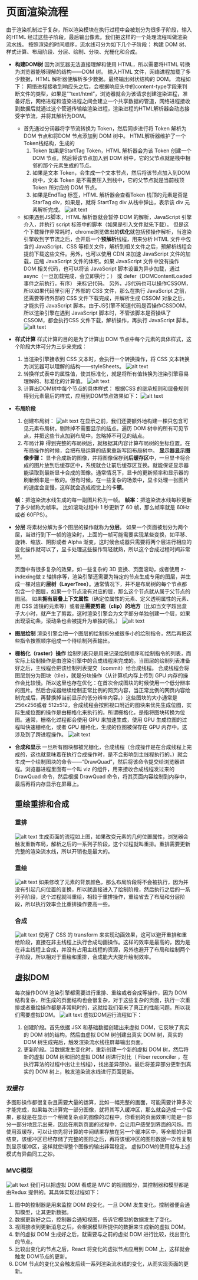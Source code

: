 # 页面渲染流程
由于渲染机制过于复杂，所以渲染模块在执行过程中会被划分为很多子阶段，输入的HTML 经过这些子阶段，最后输出像素。我们把这样的一个处理流程叫做渲染流水线。
按照渲染的时间顺序，流水线可分为如下几个子阶段：
构建 DOM 树、样式计算、布局阶段、分层、绘制、分块、光栅化和合成。
- **构建DOM树**
  因为浏览器无法直接理解和使用 HTML，所以需要将HTML 转换为浏览器能够理解的结构——DOM 树。
  输入HTML 文件，网络进程加载了多少数据，HTML 解析器便解析多少数据。最终输出树状结构的 DOM。
  流程如下：
  网络进程接收到响应头之后，会根据响应头中的content-type字段来判断文件的类型，如果是““text/html”，浏览器就会为该请求创建渲染进程，准备好后，网络进程和渲染进程之间会建立一个共享数据的管道，网络进程接收到数据后就通过这个管道传输给渲染进程，渲染进程的HTML解析器会动态接受字节流，并将其解析为DOM。
  - 首先通过分词器将字节流转换为 Token，然后同步进行将 Token 解析为 DOM 节点和将DOM 节点添加到 DOM 树中。
    HTML解析器维护了一个Token栈结构，生成的 
    1. Token 如果是StartTag Token，HTML 解析器会为该 Token 创建一个 DOM 节点，然后将该节点加入到 DOM 树中，它的父节点就是栈中相邻的那个元素生成的节点。
    2. 如果是文本 Token，会生成一个文本节点，然后将该节点加入到DOM 树中，文本 Token 是不需要压入到栈中，它的父节点就是当前栈顶 Token 所对应的 DOM 节点。
    3. 如果是EndTag 标签，HTML 解析器会查看Token 栈顶的元素是否是 StarTag div，如果是，就将 StartTag div 从栈中弹出，表示该 div 元素解析完成。
      ![alt text](image-27.png)
  - 如果遇到JS脚本，HTML 解析器就会暂停 DOM 的解析，JavaScript 引擎介入，并执行 script 标签中的脚本（如果是引入文件就先下载）。
    但是这个下载操作非常耗时，chrome浏览做出的**优化**就包括预操作解析，当渲染引擎收到字节流之后，会开启一个**预解析**线程，用来分析 HTML 文件中包含的 JavaScript、CSS 等相关文件，解析到相关文件之后，预解析线程会提前下载这些文件。另外，也可以使用 CDN 来加速 JavaScript 文件的加载，压缩 JavaScript 文件的体积。如果 JavaScript 文件中没有操作 DOM 相关代码，也可以将该 JavaScript 脚本设置为异步加载，通过 async（一旦加载完成，会立即执行；） 或 defer（DOMContentLoaded 事件之前执行，有序） 来标记代码。
    另外，JS代码也可以操作CSSOM，所以如果代码里引用了外部的 CSS 文件，那么在执行 JavaScript 之前，还需要等待外部的 CSS 文件下载完成，并解析生成 CSSOM 对象之后，才能执行 JavaScript 脚本。由于JS引擎不知道代码是否操作CSSDOM，所以渲染引擎在遇到 JavaScript 脚本时，不管该脚本是否操纵了 CSSOM，都会执行CSS 文件下载，解析操作，再执行 JavaScript 脚本。
    ![alt text](image-28.png)
- **样式计算**
  样式计算的目的是为了计算出 DOM 节点中每个元素的具体样式，这个阶段大体可分为三步来完成：
  1. 当渲染引擎接收到 CSS 文本时，会执行一个转换操作，将 CSS 文本转换为浏览器可以理解的结构——styleSheets。
   ![alt text](image-17.png)
  2. 转换样式表中的属性值，使其标准化，就是将所有值转换为渲染引擎容易理解的、标准化的计算值。
   ![alt text](image-19.png)
  3. 计算出DOM树中每个节点的具体样式：
   根据CSS 的继承规则和层叠规则得到元素最后的样式，应用到DOM节点效果如下：
   ![alt text](image-20.png)
- **布局阶段**
  1. 创建布局树：
   ![alt text](image-21.png)
   在显示之前，我们还要额外地构建一棵只包含可见元素布局树。剔除掉不需要显示的结点。遍历 DOM 树中的所有可见节点，并把这些节点加到布局中。忽略掉不可见的结点。
  2. 布局计算
   得到完整的布局树后，就根据其内容计算布局树的坐标位置。在布局操作的时候，会把布局运算的结果重新写回布局树中。
   **显示器显示图像步骤：**
  显卡合成新的图像，并将图像保存到**后缓存区**中，一旦显卡将合成的图片放到后缓存区中，系统就会让前后缓存区互换。就能保证显示器能读取到最新显卡合成的图像。通常情况下，显卡的更新频率和显示器的刷新频率是一致的。但有时候，在一些复杂的场景中，显卡处理一张图片的速度会变慢，这样就会造成视觉上的**卡顿**。

  **帧**：把渲染流水线生成的每一副图片称为一帧。
  **帧率**：把渲染流水线每秒更新了多少帧称为帧率。
  比如滚动过程中 1 秒更新了 60 帧，那么帧率就是 60Hz 或者 60FPS）。
- **分层**
  将素材分解为多个图层的操作就称为**分层**。
  如果一个页面被划分为两个层，当进行到下一帧的渲染时，上面的一帧可能需要实现某些变换，如平移、旋转、缩放、阴影或者 Alpha 渐变，这时候合成器只需要将两个层进行相应的变化操作就可以了，显卡处理这些操作驾轻就熟，所以这个合成过程时间非常短。

  页面中有很多复杂的效果，如一些复杂的 3D 变换、页面滚动，或者使用 z-indexing做 z 轴排序等，渲染引擎还需要为特定的节点生成专用的图层，并生成一棵对应的**层树（LayerTree）**。通常情况下，并不是布局树的每个节点都包含一个图层，如果一个节点没有对应的层，那么这个节点就从属于父节点的图层。
  如果**拥有层叠上下文属性**（确定位属性的元素、定义透明属性的元素、用 CSS 滤镜的元素等）或者是**需要剪裁（clip）的地方**（比如当文字超出盒子大小时，就产生了剪裁，这时渲染引擎会为文字部分单独创建一个层，如果出现滚动条，滚动条也会被提升为单独的层。）
  ![alt text](image-22.png)
- **图层绘制**
  渲染引擎会把一个图层的绘制拆分成很多小的绘制指令，然后再把这些指令按照顺序组成一个待绘制列表输出。
- **栅格化（raster）操作**
  绘制列表只是用来记录绘制顺序和绘制指令的列表，而实际上绘制操作是由渲染引擎中的合成线程来完成的。当图层的绘制列表准备好之后，主线程会把该绘制列表提交（commit）给合成线程。
  合成线程会将图层划分为图块（tile），就是分块操作（从计算机内存上传到 GPU 内存的操作会比较慢。所以这里也存在优化：在首次合成图块的时候使用一个低分辨率的图片。然后合成器继续绘制正常比例的网页内容，当正常比例的网页内容绘制完成后，再替换掉当前显示的低分辨率内容。）这些图块的大小通常是 256x256或者 512x512，合成线程会按照视口附近的图块来优先生成位图，实际生成位图的操作是由栅格化来执行的。所谓栅格化，是指将图块转换为位图。通常，栅格化过程都会使用 GPU 来加速生成，使用 GPU 生成位图的过程叫快速栅格化，或者 GPU 栅格化，生成的位图被保存在 GPU 内存中。这涉及到了跨进程操作。
  ![alt text](image-23.png)
- **合成和显示**
  一旦所有图块都被光栅化，合成线程（合成操作是在合成线程上完成的，这也就意味着在执行合成操作时，是不会影响到主线程执行的。）就会生成一个绘制图块的命令——“DrawQuad”，然后将该命令提交给浏览器进程。浏览器进程里面有一个叫 viz 的组件，用来接收合成线程发过来的 DrawQuad 命令，然后根据 DrawQuad 命令，将其页面内容绘制到内存中，最后再将内存显示在屏幕上。
  ## 重绘重排和合成
  ### 重排
  ![alt text](image-24.png)
  生成页面的流程如上图，如果改变元素的几何位置属性，浏览器会触发重新布局，解析之后的一系列子阶段，这个过程就叫重排。重排需要更新完整的渲染流水线，所以开销也是最大的。
  ### 重绘
  ![alt text](image-25.png)
  如果修改了元素的背景颜色，那么布局阶段将不会被执行，因为并没有引起几何位置的变换，所以就直接进入了绘制阶段，然后执行之后的一系列子阶段，这个过程就叫重绘，相较于重排操作，重绘省去了布局和分层阶段，所以执行效率会比重排操作要高一些。
  ### 合成
  ![alt text](image-26.png)
  使用了 CSS 的 transform 来实现动画效果，这可以避开重排和重绘阶段，直接在非主线程上执行合成动画操作。这样的效率是最高的，因为是在非主线程上合成，并没有占用主线程的资源，另外也避开了布局和绘制两个子阶段，所以相对于重绘和重排，合成能大大提升绘制效率。
  ## 虚拟DOM
  每次操作DOM 渲染引擎都需要进行重排、重绘或者合成等操作，因为 DOM 结构复杂，所生成的页面结构也会很复杂，对于这些复杂的页面，执行一次重排或者重绘操作都是非常耗时的，这就给我们带来了真正的性能问题。所以我们需要虚拟DOM。
  ![alt text](image-29.png)
  虚拟DOM运行流程如下：
  1. 创建阶段。首先依据 JSX 和基础数据创建出来虚拟 DOM，它反映了真实的 DOM 树的结构。然后由虚拟 DOM 树创建出真实 DOM 树，真实的 DOM 树生成完后，触发渲染流水线往屏幕输出页面。
  2. 更新阶段。当数据发生变化时，重新创建一个新的虚拟 DOM 树，然后将新的虚拟 DOM 树和旧的虚拟 DOM 树进行对比（ Fiber reconciler ，在执行算法的过程中出让主线程），找出差异部分。最后将差异部分更新到真实的 DOM 树上，触发渲染流水线进行页面更新。
### 双缓存
多图形操作都很复杂且需要大量的运算，比如一幅完整的画面，可能需要计算多次才能完成，如果每次计算完一部分图像，就将其写入缓冲区，那么就会造成一个后果，那就是在显示一个稍微复杂点的图像的过程中，你看到的页面效果可能是一部分一部分地显示出来，因此在刷新页面的过程中，会让用户感受到界面的闪烁。而使用双缓存，可以让你先将计算的中间结果存放在另一个缓冲区中，等全部的计算结束，该缓冲区已经存储了完整的图形之后，再将该缓冲区的图形数据一次性复制到显示缓冲区，这样就使得整个图像的输出非常稳定。
虚拟DOM的使用就与上述模式有异曲同工之妙。
### MVC模型
![alt text](image-30.png)
我们可以把虚拟 DOM 看成是 MVC 的视图部分，其控制器和模型都是由Redux 提供的。其具体实现过程如下：
1. 图中的控制器是用来监控 DOM 的变化，一旦 DOM 发生变化，控制器便会通知模型，让其更新数据。
2. 数据更新好之后，控制器会通知视图，告诉它模型的数据发生了变化。
3. 视图接收到更新消息之后，会根据模型所提供的数据来生成新的虚拟 DOM。
4. 新的虚拟 DOM 生成好之后，就需要与之前的虚拟 DOM 进行比较，找出变化的节点。
5. 比较出变化的节点之后，React 将变化的虚拟节点应用到 DOM 上，这样就会触发 DOM节点的更新。
6. DOM 节点的变化又会触发后续一系列渲染流水线的变化，从而实现页面的更新。
